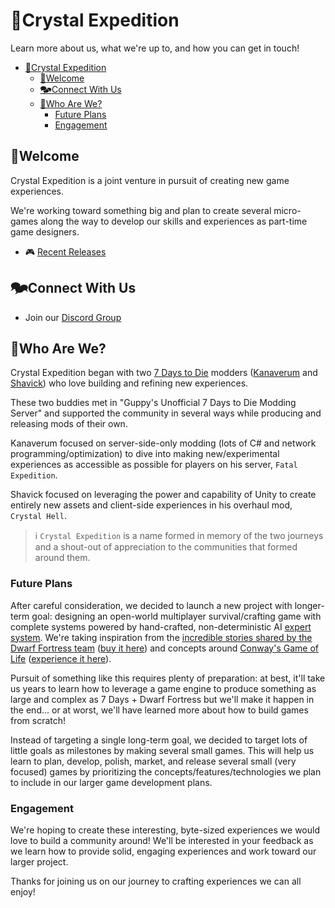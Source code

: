 # 💎Crystal Expedition

Learn more about us, what we're up to, and how you can get in touch!

- [💎Crystal Expedition](#crystal-expedition)
  - [👋Welcome](#welcome)
  - [🗫Connect With Us](#connect-with-us)
  - [👥Who Are We?](#who-are-we)
    - [Future Plans](#future-plans)
    - [Engagement](#engagement)

## 👋Welcome

Crystal Expedition is a joint venture in pursuit of creating new game experiences.

We're working toward something big and plan to create several micro-games along the way to develop our skills and experiences as part-time game designers.

- 🎮 [Recent Releases](https://github.com/orgs/crystal-expedition/discussions/categories/announcements)

## 🗫Connect With Us

- Join our [Discord Group](http://discord.cryxp.com)

## 👥Who Are We?

Crystal Expedition began with two [7 Days to Die](https://7daystodie.com/) modders ([Kanaverum](https://github.com/jonathan-robertson) and [Shavick](https://github.com/Shavick)) who love building and refining new experiences.

These two buddies met in "Guppy's Unofficial 7 Days to Die Modding Server" and supported the community in several ways while producing and releasing mods of their own.

Kanaverum focused on server-side-only modding (lots of C# and network programming/optimization) to dive into making new/experimental experiences as accessible as possible for players on his server, `Fatal Expedition`.

Shavick focused on leveraging the power and capability of Unity to create entirely new assets and client-side experiences in his overhaul mod, `Crystal Hell`.

> ℹ️ `Crystal Expedition` is a name formed in memory of the two journeys and a shout-out of appreciation to the communities that formed around them.

### Future Plans

After careful consideration, we decided to launch a new project with longer-term goal: designing an open-world multiplayer survival/crafting game with complete systems powered by hand-crafted, non-deterministic AI [expert system](https://en.wikipedia.org/wiki/Expert_system). We're taking inspiration from the [incredible stories shared by the Dwarf Fortress team](https://www.eurogamer.net/why-dwarf-fortress-started-killing-cats) ([buy it here](https://store.steampowered.com/app/975370/Dwarf_Fortress/)) and concepts around [Conway's Game of Life](https://en.wikipedia.org/wiki/Conway%27s_Game_of_Life) ([experience it here](https://playgameoflife.com/)).

Pursuit of something like this requires plenty of preparation: at best, it'll take us years to learn how to leverage a game engine to produce something as large and complex as 7 Days + Dwarf Fortress but we'll make it happen in the end... or at worst, we'll have learned more about how to build games from scratch!

Instead of targeting a single long-term goal, we decided to target lots of little goals as milestones by making several small games. This will help us learn to plan, develop, polish, market, and release several small (very focused) games by prioritizing the concepts/features/technologies we plan to include in our larger game development plans.

### Engagement

We're hoping to create these interesting, byte-sized experiences we would love to build a community around! We'll be interested in your feedback as we learn how to provide solid, engaging experiences and work toward our larger project.

Thanks for joining us on our journey to crafting experiences we can all enjoy!
